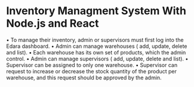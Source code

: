 # Inventory Managment System With Node.js and React
• To manage their inventory, admin or supervisors must first log into the Edara dashboard. 
• Admin can manage warehouses ( add, update, delete and list). 
• Each warehouse has its own set of products, which the admin control. 
• Admin can manage supervisors ( add, update, delete and list). 
• Supervisor can be assigned to only one warehouse. 
• Supervisor can request to increase or decrease the stock quantity of the product per warehouse, 
and this request should be approved by the admin. 
